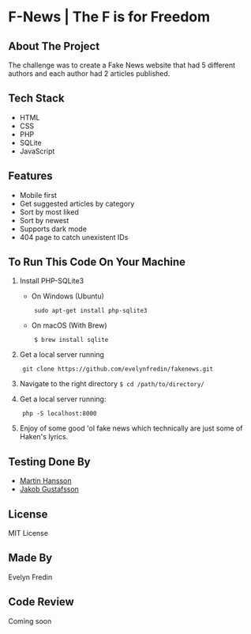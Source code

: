 # F-News | The F is for Freedom

## About The Project
The challenge was to create a Fake News website that had 5 different authors and each author had 2 articles published.

## Tech Stack
* HTML
* CSS
* PHP
* SQLite
* JavaScript

## Features
* Mobile first
* Get suggested articles by category
* Sort by most liked
* Sort by newest
* Supports dark mode
* 404 page to catch unexistent IDs


## To Run This Code On Your Machine
1. Install PHP-SQLite3
    * On Windows (Ubuntu)
    ```
        sudo apt-get install php-sqlite3
    ```
    * On macOS (With Brew)
    ```
        $ brew install sqlite
    ```
    
2. Get a local server running
``` 
    git clone https://github.com/evelynfredin/fakenews.git
```
3. Navigate to the right directory `$ cd /path/to/directory/`

4. Get a local server running:
````
    php -S localhost:8000
````
5. Enjoy of some good 'ol fake news which technically are just some of Haken's lyrics.

## Testing Done By
* [Martin Hansson](https://github.com/Alegherix)
* [Jakob Gustafsson](https://github.com/gusjak)

## License
MIT License


## Made By
Evelyn Fredin

## Code Review
Coming soon
